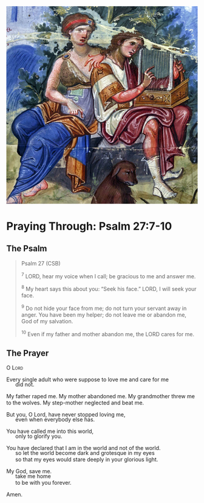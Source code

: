 <img class="intro-right" src="art-paris-psalter.jpg">

<style>
  li {list-style-type: none;}
  p + ul {
    margin-top: -18px;
}
</style>

# Praying Through: Psalm 27:7-10

## The Psalm

>Psalm 27 (CSB)    
>
><sup>7</sup> LORD, hear my voice when I call; be gracious to me and answer me. 
>
><sup>8</sup> My heart says this about you: “Seek his face.” LORD, I will seek your face. 
>
><sup>9</sup> Do not hide your face from me; do not turn your servant away in anger. You have been my helper; do not leave me or abandon me, God of my salvation. 
>
><sup>10</sup> Even if my father and mother abandon me, the LORD cares for me. 

## The Prayer

<div style="font-variant: small-caps;">O Lord</div>

Every single adult who were suppose to love me and care for me
* did not.

My father raped me.
My mother abandoned me.
My grandmother threw me to the wolves.
My step-mother neglected and beat me.

But you, O Lord, have never stopped loving me,
* even when everybody else has.

You have called me into this world,
* only to glorify you.

You have declared that I am in the world and not of the world.
* so let the world become dark and grotesque in my eyes
* so that my eyes would stare deeply in your glorious light.

My God, save me.
* take me home
* to be with you forever.

Amen.
